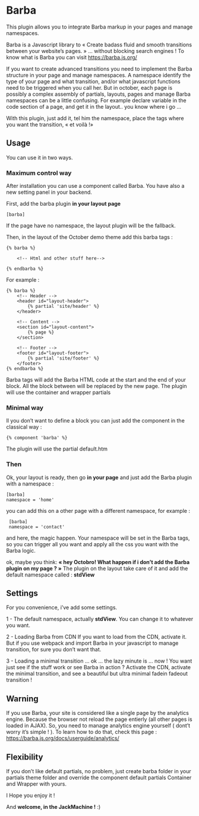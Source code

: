 # Barba

This plugin allows you to integrate Barba markup in your pages and manage namespaces. 

Barba is a Javascript library to « Create badass fluid and smooth transitions between your website’s pages. » ... without blocking search engines !
To know what is Barba you can visit https://barba.js.org/

If you want to create advanced transitions you need to implement the Barba structure in your page and manage namespaces. A namespace identify the type of your page and what transition, and/or what javascript functions need to be triggered when you call her.
But in october, each page is possibly a complex assembly of partials, layouts, pages and manage Barba namespaces can be a little confusing. For example declare variable in the code section of a page, and get it in the layout.. you know where i go ...

With this plugin, just add it, tel him the namespace, place the tags where you want the transition, « et voilà !»


 ## Usage
 
You can use it in two ways. 

 ### Maximum control way
 
 After installation you can use a component called Barba. You have also a new setting panel in your backend.
 
 First, add the barba plugin **in your layout page**
 
    [barba]

If the page have no namespace, the layout plugin will be the fallback.

Then, in the layout of the October demo theme add this barba tags :

    {% barba %}
    
        <!-- Html and other stuff here-->
        
    {% endbarba %}

For example :

    {% barba %}
        <!-- Header -->
        <header id="layout-header">
            {% partial 'site/header' %}
        </header>
    
        <!-- Content -->
        <section id="layout-content">
            {% page %}
        </section>
    
        <!-- Footer -->
        <footer id="layout-footer">
            {% partial 'site/footer' %}
        </footer>
    {% endbarba %}

Barba tags will add the Barba HTML code at the start and the end of your block. All the block between will be replaced by the  new page.
The plugin will use the container and wrapper partials

### Minimal way

Il you don’t want to define a block you can just add the component in the classical way :

    {% component 'barba' %}

The plugin will use the partial default.htm

### Then

Ok, your layout is ready, then go **in your page** and just add the Barba plugin with a namespace :

    [barba]
    namespace = 'home'
    
 you can add this on a other page with a different namespace, for example :
 
     [barba]
     namespace = 'contact'

and here, the magic happen. Your namespace will be set in the Barba tags, so you can trigger all you want and apply all the css you want with the Barba logic.

ok, maybe you think: **« hey Octobro! What happen if i don’t add the Barba plugin on my page ? »**
The plugin on the layout take care of it and add the default namespace called : **stdView** 

## Settings

For you convenience, i’ve add some settings.

1 - The default namespace, actually **stdView**.
You can change it to whatever you want.

2 - Loading Barba from CDN
If you want to load from the CDN, activate it. But if you use webpack and import Barba in your javascript to manage transition, for sure you don’t want that.

3 - Loading a minimal transition
... ok ... the lazy minute is ... now !
You want just see if the stuff work or see Barba in action ?
Activate the CDN, activate the minimal transition, and see a beautiful but ultra minimal fadein fadeout transition !

## Warning

If you use Barba, your site is considered like a single page by the analytics engine. Because the browser not reload the page entierly (all other pages is loaded in AJAX).
So, you need to manage analytics engine yourself ( dont’t worry it’s simple ! ).
To learn how to do that, check this page : https://barba.js.org/docs/userguide/analytics/

## Flexibility

If you don’t like default partials, no problem, just create barba folder in your partials theme folder and override the component default partials Container and Wrapper with yours.

I Hope you enjoy it !

And **welcome, in the JackMachine !** :)
